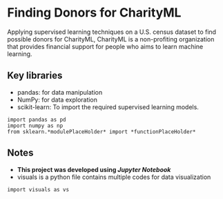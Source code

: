 # Finding Donors for CharityML 
Applying supervised learning techniques on a U.S. census dataset to find possible donors for CharityML, CharityML is a non-profiting organization that provides financial support for people who aims to learn machine learning.

## Key libraries
- pandas: for data manipulation
- NumPy: for data exploration
- scikit-learn: To import the required supervised learning models. 

``` 
import pandas as pd
import numpy as np
from sklearn.*modulePlaceHolder* import *functionPlaceHolder*
```

## Notes
- **This project was developed using _Jupyter_ _Notebook_**
- visuals is a python file contains multiple codes for data visualization
```
import visuals as vs
```
